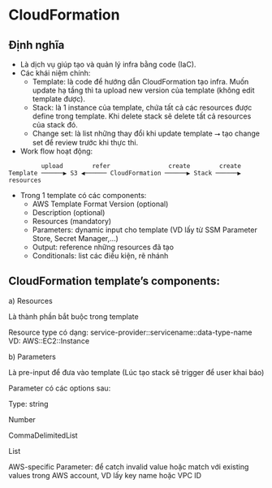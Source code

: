 # CloudFormation

## Định nghĩa
- Là dịch vụ giúp tạo và quản lý infra bằng code (IaC).
- Các khái niệm chính:
  - Template: là code để hướng dẫn CloudFormation tạo infra. Muốn update hạ tầng thì ta upload new version của template (không edit template được).
  - Stack: là 1 instance của template, chứa tất cả các resources được define trong template. Khi delete stack sẽ delete tất cả resources của stack đó.
  - Change set: là list những thay đổi khi update template ⭢ tạo change set để review trước khi thực thi.
- Work flow hoạt động:

```
         upload        refer                create        create
Template ──────▶ S3 ◀────── CloudFormation ──────▶ Stack ──────▶ resources
```
- Trong 1 template có các components:
  - AWS Template Format Version (optional)
  - Description (optional)
  - Resources (mandatory)
  - Parameters: dynamic input cho template (VD lấy từ SSM Parameter Store, Secret Manager,…)
  - Output: reference những resources đã tạo
  - Conditionals: list các điều kiện, rẽ nhánh

##  CloudFormation template’s components:

a) Resources

Là thành phần bắt buộc trong template

Resource type có dạng: service-provider::servicename::data-type-name
VD: AWS::EC2::Instance

b) Parameters

Là pre-input để đưa vào template (Lúc tạo stack sẽ trigger để user khai báo)

Parameter có các options sau:

Type: string

Number

CommaDelimitedList

List<number>

AWS-specific Parameter: để catch invalid value hoặc match với existing values trong AWS account, VD lấy key name hoặc VPC ID
